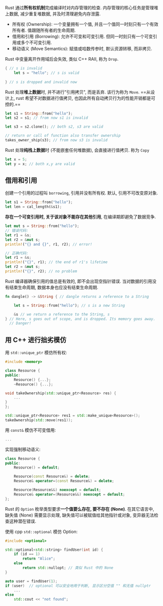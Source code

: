 Rust 通过**所有权机制**完成编译时对内存管理的检查. 内存管理的核心任务是管理堆上数据, 减少重复堆数据, 并及时清理避免内存泄露.
- 所有权 (Ownership): 一个变量拥有一个值, 并且一个值同一时刻只有一个有效所有者. 值跟随所有者的生命周期.
- 借用和引用 (Borrowing): 允许不可变和可变引用. 但同一时刻只有一个可变引用或多个不可变引用.
- 移动语义 (Move Semantics): 赋值或哈数传参时, 默认资源转移, 而非拷贝.

Rust 中变量离开作用域后会失效, 类似 C++ RAII, 称为 `Drop`.
```rust 
{ // s is invalid
	let s = "hello"; // s is valid
	
} // s is dropped and invalid now
```

Rust 处理**堆上数据**时, 并不进行"引用拷贝", 而是丢弃. 该行为称为 `Move`.  ==从设计上, rust 希望不对数据进行值拷贝, 也因此所有自动拷贝行为的性能开销都是可控的.==
```rust
let s1 = String::from("hello");
let s2 = s1; // from now s1 is invalid

let s3 = s2.clone(); // both s2, s3 are valid

// return or call of function also transfer ownership
takes_owner_ship(s3); // from now s3 is invalid
```

Rust 处理**纯栈上数据**时 (不能嵌套任何堆数据), 会直接进行值拷贝. 称为 `Copy`
```rust
let x = 5;
let y = x; // both x,y are valid
```

## 借用和引用

创建一个引用的过程叫 `borrowing`, 引用并没有所有权. 默认, 引用不可改变原对象.
```rust
let s1 = String::from("hello");
let len = cal_length(&s1);
```

**存在一个可变引用时, 关于该对象不能存在其他引用**, 在编译期即避免了数据竞争.

```rust
let mut s = String::from("hello");
// 错误代码:
let r1 = &s; 
let r2 = &mut s; 
println!("{} and {}", r1, r2); // error!

// 正确代码:
let r1 = &s;
println!("{}", r1); // the end of r1's lifetime
let r2 = &mut s;
println!("{}", r2); // no problem
```

Rust 编译器确保引用的值总是有效的, 即不会出现空指针错误. 当对数据的引用没有结束生命周期, 数据本身也应没有结束生命周期.
```rust
fn dangle() -> &String { // dangle returns a reference to a String

    let s = String::from("hello"); // s is a new String

    &s // we return a reference to the String, s
} // Here, s goes out of scope, and is dropped. Its memory goes away.
  // Danger!
```

## 用 C++ 进行拙劣模仿

用 `std::unique_ptr` 模仿所有权:

```cpp
#include <memory>

class Resource {
public: 
	Resource() {...};
	~Resource() {...};

void takeOwnership(std::unique_ptr<Resource> res) {
	...
}
};

std::unique_ptr<Resource> res1 = std::make_unique<Resource>();
takeOwnership(std::move(res1));
```

用 `const&` 模仿不可变借用:

```cpp
...
```

实现强制移动语义:

```cpp
class Resource {
public:
	Resource() = default;

	Resource(const Resource&) = delete;
	Resource& operator=(const Resource&) = delete;

	Resource(Resource&&) noexcept = default;
	Resource& operator=(Resource&&) noexcept = default;
};
```

Rust 的 `Option` 枚举类型要求**一个值要么存在, 要不存在 (None)**. 在其它语言中, 缺失值 (None) 需要显示处理, 缺失值可以被赋值给其他指针或对象, 变异器无法检查这种潜在错误.

使用 cpp `std::optional` 模仿 Option:

```cpp
#include <optional>

std::optional<std::string> findUser(int id) {
	if (id == 1) 
		return "Alice";
	else
		return std::nullopt; // 类似 Rust 中的 None
}

auto user = findUser(1);
if (user)  // optional 可以安全地用于判断, 显示区分空值 "" 和无值 nullptr
	...
else
	std::cout << "not found";
```


